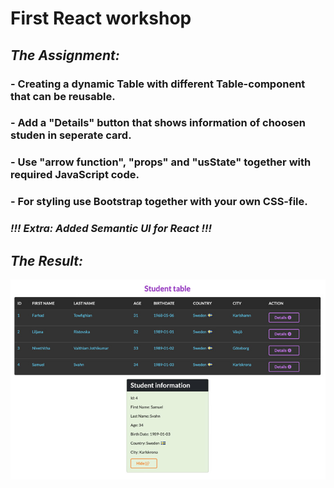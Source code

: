 # First React workshop

## _**The Assignment:**_

### - Creating a dynamic Table with different Table-component that can be reusable.

### - Add a "Details" button that shows information of choosen studen in seperate card.

### - Use "arrow function", "props" and "usState" together with required JavaScript code.

### - For styling use Bootstrap together with your own CSS-file.

### _!!! Extra: Added Semantic UI for React !!!_

## _**The Result:**_

![Alt text](./public/DataTable1.jpg)
